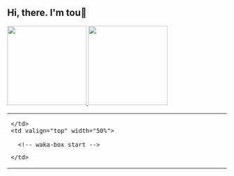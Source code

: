 ## Hi, there.  I'm tou👋
<!--
[//]: # (![tou's git hub stats](https://github-readme-stats.vercel.app/api?username=toulzx&count_private=true&show_icons=true&icon_color=d8a499&title_color=7294d4&text_color=718096&bg_color=ffffff&hide_title=true&include_all_commits=true))
[//]: # ([![Top Langs](https://github-readme-stats.vercel.app/api/top-langs/?username=toulzx&layout=compact)](https://github.com/anuraghazra/github-readme-stats))
-->

<div>
<a href="https://github.com/toulzx">
  <img height="182em" src="https://github-readme-stats.vercel.app/api?username=toulzx&count_private=true&show_icons=true&icon_color=d8a499&title_color=7294d4&text_color=718096&bg_color=ffffff&include_all_commits=true" />
  <img height="182em" src="https://github-readme-stats.vercel.app/api/top-langs/?username=AVS1508&show_icons=true&icon_color=d8a499&title_color=7294d4&text_color=718096&bg_color=fffff&layout=compact" />
</a>
</div>




<!--
[^_^]: # - :orange_book: Focusing on Vue & Android recently
[^_^]: # - :hammer: Creator of applications and frameworks
-->


<table>
  <tr>
    <td valign="top" width="50%">

<!-- waka-box start -->
<!-- waka-box end -->

    </td>
    <td valign="top" width="50%">
      
      <!-- waka-box start -->
<!-- waka-box end -->
      
    </td>    
  </tr>
</table>

<!--
20210727 布局调整总结
- 不可为 waka-box 套用 <div> 标签
- 当模仿 waka-box-go 作者使用 <table> 时候不能 50% 显示
-->

